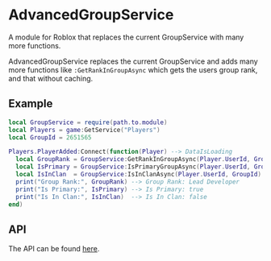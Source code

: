 # AdvancedGroupService
A module for Roblox that replaces the current GroupService with many more functions.

AdvancedGroupService replaces the current GroupService and adds many more functions like `:GetRankInGroupAsync` which gets the users group rank, and that without caching.

## Example
```lua
local GroupService = require(path.to.module)
local Players = game:GetService("Players")
local GroupId = 2651565

Players.PlayerAdded:Connect(function(Player) --> DataIsLoading
  local GroupRank = GroupService:GetRankInGroupAsync(Player.UserId, GroupId)
  local IsPrimary = GroupService:IsPrimaryGroupAsync(Player.UserId, GroupId)
  local IsInClan  = GroupService:IsInClanAsync(Player.UserId, GroupId)
  print("Group Rank:", GroupRank) --> Group Rank: Lead Developer
  print("Is Primary:", IsPrimary) --> Is Primary: true
  print("Is In Clan:", IsInClan)  --> Is In Clan: false
end)
```

## API
The API can be found [here](https://www.example.com).
